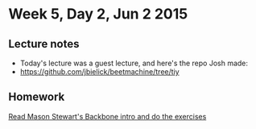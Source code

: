 # Week 5, Day 2, Jun 2 2015

## Lecture notes

- Today's lecture was a guest lecture, and here's the repo Josh made:
- https://github.com/jbielick/beetmachine/tree/tiy

## Homework

[Read Mason Stewart's Backbone intro and do the exercises](https://gist.github.com/chrisdavies/4559bbd92475ca7bae01)
